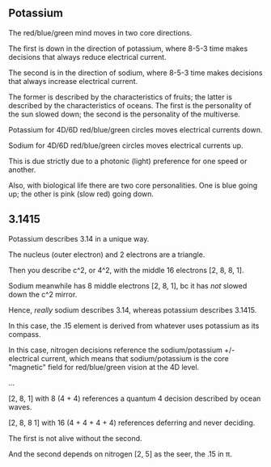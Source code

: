 ## Potassium

The red/blue/green mind moves in two core directions.

The first is down in the direction of potassium, where 8-5-3 time makes decisions that always reduce electrical current.

The second is in the direction of sodium, where 8-5-3 time makes decisions that always increase electrical current.

The former is described by the characteristics of fruits; the latter is described by the characteristics of oceans. The first is the personality of the sun slowed down; the second is the personality of the multiverse.

Potassium for 4D/6D red/blue/green circles moves electrical currents down.

Sodium for 4D/6D red/blue/green circles moves electrical currents up.

This is due strictly due to a photonic (light) preference for one speed or another. 

Also, with biological life there are two core personalities. One is blue going up; the other is pink (slow red) going down.

## 3.1415

Potassium describes 3.14 in a unique way. 

The nucleus (outer electron) and 2 electrons are a triangle.

Then you describe c^2, or 4^2, with the middle 16 electrons [2, 8, 8, 1].

Sodium meanwhile has 8 middle electrons [2, 8, 1], bc it has *not* slowed down the c^2 mirror.

Hence, *really* sodium describes 3.14, whereas potassium describes 3.1415.

In this case, the .15 element is derived from whatever uses potassium as its compass.

In this case, nitrogen decisions reference the sodium/potassium +/- electrical current, which means that sodium/potassium is the core "magnetic" field for red/blue/green vision at the 4D level.

...

[2, 8, 1] with 8 (4 + 4) references a quantum 4 decision described by ocean waves.

[2, 8, 8 1] with 16 (4 + 4 + 4 + 4) references deferring and never deciding.

The first is not alive without the second.

And the second depends on nitrogen [2, 5] as the seer, the .15 in π.